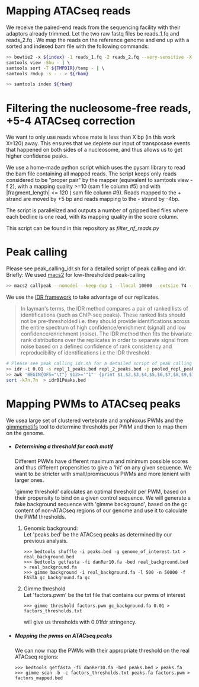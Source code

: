 # Mapping ATACseq reads
We receive the paired-end reads from the sequencing facility with their adaptors already trimmed. Let the two raw fastq files be reads_1.fq and reads_2.fq . We map the reads on the reference genome and end up with a sorted and indexed bam file with the following commands:

```sh
>> bowtie2 -x ${index} -1 reads_1.fq -2 reads_2.fq --very-sensitive -X 2000 -I 0  | \   # Map with bowtie
samtools view -Shu - | \                                                                # pipe sam to bam
samtools sort -T ${TMPDIR}/temp - | \                                                   # sort the bam file 
samtools rmdup -s - - > ${rbam}                                                         # remove duplicates

>> samtools index ${rbam}                                                    # index the resulting bam file
```


# Filtering the nucleosome-free reads, +5-4 ATACseq correction
We want to only use reads whose mate is less than X bp (in this work X=120) away. This ensures that we deplete our
input of transposase events that happened on both sides of a nucleosome, and thus allows us to get higher confidense
peaks. 

We use a home-made python script which uses the pysam library to read the bam file containing all mapped reads.
The script keeps only reads considered to be "proper pair" by the mapper (equivalent to samtools view -f 2),
with a mapping quality >=10 (sam file column #5) and with |fragment_length| <= 120 ( sam file column #9).
Reads mapped to the + strand are moved by +5 bp and reads mapping to the - strand by -4bp.

The script is parallelized and outputs a number of gzipped bed files where each bedline is one read, with
its mapping quality in the score column.

This script can be found in this repository as *filter_nf_reads.py*

# Peak calling
Please see peak_calling_idr.sh for a detailed script of peak calling and idr. 
Briefly:
We used [macs2](https://github.com/taoliu/MACS) for low-thresholded peak-calling 
```sh
>> macs2 callpeak --nomodel --keep-dup 1 --llocal 10000 --extsize 74 --shift -37  -p 0.07 -g ${gsize} 
```

We use the [IDR framework](https://github.com/nboley/idr) to take advantage of our replicates.
>In layman's terms, the IDR method compares a pair of ranked lists of identifications (such as ChIP-seq peaks). These ranked lists should not be pre-thresholded i.e. they should provide identifications across the entire spectrum of high confidence/enrichment (signal) and low confidence/enrichment (noise). The IDR method then fits the bivariate rank distributions over the replicates in order to separate signal from noise based on a defined confidence of rank consistency and reproducibility of identifications i.e the IDR threshold.


```sh
# Please see peak_calling_idr.sh for a detailed script of peak calling and idr. 
>> idr -i 0.01 -s repl_1_peaks.bed repl_2_peaks.bed -p pooled_repl_peaks.bed -o idr_out.txt
>> awk 'BEGIN{OFS="\t"} $12>='"1"' {print $1,$2,$3,$4,$5,$6,$7,$8,$9,$10}' idr_out.txt uniq  | \
sort -k7n,7n  > idr01Peaks.bed
```



# Mapping PWMs to ATACseq peaks
We usea large set of clustered vertebrate and amphioxus PWMs and the [gimmemotifs](http://gimmemotifs.readthedocs.io/) tool to determine thresholds per PWM and then to map them on the genome.  
    
* #####  Determining a threshold for each motif
    Different PWMs have different maximum and minimum possible scores and thus different propensities to
    give a 'hit' on any given sequence. We want to be stricter with small/promiscuous PWMs and more lenient 
    with larger ones.

    'gimme threshold' calculates an optimal threshold per PWM, based on their propensity to bind on a given control
    sequence. We will generate a fake background sequence with 'gimme background', based on the gc content of non-ATACseq
    regions of our genome and use it to calculate the PWM thresholds.
    
    1) Genomic background:  
        Let 'peaks.bed' be the ATACseq peaks as determined by our previous analysis.    
        ```  
        >>> bedtools shuffle -i peaks.bed -g genome_of_interest.txt > real_background.bed  
        >>> bedtools getfasta -fi danRer10.fa -bed real_background.bed > real_background.fa  
        >>> gimme background -i real_background.fa -l 500 -n 50000 -f FASTA gc_background.fa gc  
        ```
    2) Gimme threshold  
        Let 'factors.pwm' be the txt file that contains our pwms of interest  
        ```  
        >>> gimme threshold factors.pwm gc_background.fa 0.01 > factors_thresholds.txt  
        ```  
        will give us thresholds with 0.01fdr stringency.  

* #####  Mapping the pwms on ATACseq peaks  
    We can now map the PWMs with their appropriate threshold on the real ATACseq regions:  
    ```  
    >>> bedtools getfasta -fi danRer10.fa -bed peaks.bed > peaks.fa
    >>> gimme scan -b -c factors_thresholds.txt peaks.fa factors.pwm > factors_mapped.bed
    ```






